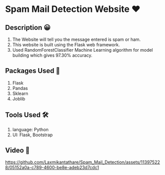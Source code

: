 ﻿# Spam Mail Detection Website ❤️
## Description 😀

1. The Website will tell you the message entered is spam or ham.
2. This website is built using the Flask web framework.
5. Used RandomForestClassifier Machine Learning algorithm for model building which gives 97.30% accuracy.

## Packages Used 👀
1. Flask
2. Pandas
3. Sklearn
5. Joblib
   
## Tools Used 🛠
1. language: Python
2. UI: Flask, Bootstrap

## Video 🚀
https://github.com/Laxmikantathare/Spam_Mail_Detection/assets/113975228/05152a0a-c789-4600-be8e-adeb23d7cdc1


